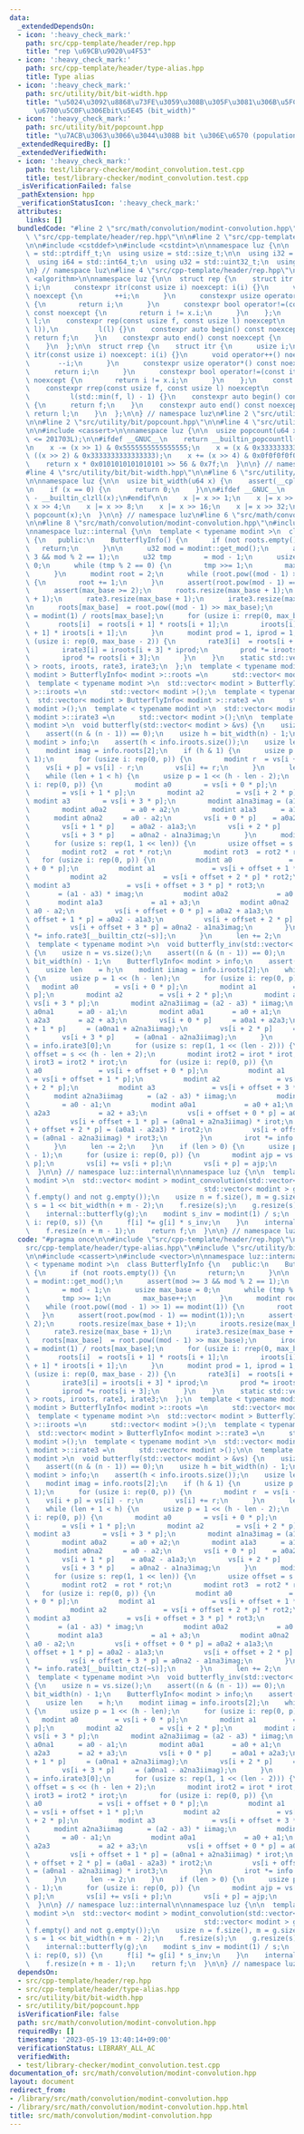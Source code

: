 ```yaml
---
data:
  _extendedDependsOn:
  - icon: ':heavy_check_mark:'
    path: src/cpp-template/header/rep.hpp
    title: "rep \u69CB\u9020\u4F53"
  - icon: ':heavy_check_mark:'
    path: src/cpp-template/header/type-alias.hpp
    title: Type alias
  - icon: ':heavy_check_mark:'
    path: src/utility/bit/bit-width.hpp
    title: "\u5024\u3092\u8868\u73FE\u3059\u308B\u305F\u3081\u306B\u5FC5\u8981\u306A\
      \u6700\u5C0F\u306Ebit\u5E45 (bit_width)"
  - icon: ':heavy_check_mark:'
    path: src/utility/bit/popcount.hpp
    title: "\u7ACB\u3063\u3066\u3044\u308B bit \u306E\u6570 (population count, popcount)"
  _extendedRequiredBy: []
  _extendedVerifiedWith:
  - icon: ':heavy_check_mark:'
    path: test/library-checker/modint_convolution.test.cpp
    title: test/library-checker/modint_convolution.test.cpp
  _isVerificationFailed: false
  _pathExtension: hpp
  _verificationStatusIcon: ':heavy_check_mark:'
  attributes:
    links: []
  bundledCode: "#line 2 \"src/math/convolution/modint-convolution.hpp\"\n\n#line 2\
    \ \"src/cpp-template/header/rep.hpp\"\n\n#line 2 \"src/cpp-template/header/type-alias.hpp\"\
    \n\n#include <cstddef>\n#include <cstdint>\n\nnamespace luz {\n\n  using isize\
    \ = std::ptrdiff_t;\n  using usize = std::size_t;\n\n  using i32 = std::int32_t;\n\
    \  using i64 = std::int64_t;\n  using u32 = std::uint32_t;\n  using u64 = std::uint64_t;\n\
    \n} // namespace luz\n#line 4 \"src/cpp-template/header/rep.hpp\"\n\n#include\
    \ <algorithm>\n\nnamespace luz {\n\n  struct rep {\n    struct itr {\n      usize\
    \ i;\n      constexpr itr(const usize i) noexcept: i(i) {}\n      void operator++()\
    \ noexcept {\n        ++i;\n      }\n      constexpr usize operator*() const noexcept\
    \ {\n        return i;\n      }\n      constexpr bool operator!=(const itr x)\
    \ const noexcept {\n        return i != x.i;\n      }\n    };\n    const itr f,\
    \ l;\n    constexpr rep(const usize f, const usize l) noexcept\n        : f(std::min(f,\
    \ l)),\n          l(l) {}\n    constexpr auto begin() const noexcept {\n     \
    \ return f;\n    }\n    constexpr auto end() const noexcept {\n      return l;\n\
    \    }\n  };\n\n  struct rrep {\n    struct itr {\n      usize i;\n      constexpr\
    \ itr(const usize i) noexcept: i(i) {}\n      void operator++() noexcept {\n \
    \       --i;\n      }\n      constexpr usize operator*() const noexcept {\n  \
    \      return i;\n      }\n      constexpr bool operator!=(const itr x) const\
    \ noexcept {\n        return i != x.i;\n      }\n    };\n    const itr f, l;\n\
    \    constexpr rrep(const usize f, const usize l) noexcept\n        : f(l - 1),\n\
    \          l(std::min(f, l) - 1) {}\n    constexpr auto begin() const noexcept\
    \ {\n      return f;\n    }\n    constexpr auto end() const noexcept {\n     \
    \ return l;\n    }\n  };\n\n} // namespace luz\n#line 2 \"src/utility/bit/bit-width.hpp\"\
    \n\n#line 2 \"src/utility/bit/popcount.hpp\"\n\n#line 4 \"src/utility/bit/popcount.hpp\"\
    \n\n#include <cassert>\n\nnamespace luz {\n\n  usize popcount(u64 x) {\n    assert(__cplusplus\
    \ <= 201703L);\n\n#ifdef __GNUC__\n    return __builtin_popcountll(x);\n#endif\n\
    \n    x -= (x >> 1) & 0x5555555555555555;\n    x = (x & 0x3333333333333333) +\
    \ ((x >> 2) & 0x3333333333333333);\n    x += (x >> 4) & 0x0f0f0f0f0f0f0f0f;\n\
    \    return x * 0x0101010101010101 >> 56 & 0x7f;\n  }\n\n} // namespace luz\n\
    #line 4 \"src/utility/bit/bit-width.hpp\"\n\n#line 6 \"src/utility/bit/bit-width.hpp\"\
    \n\nnamespace luz {\n\n  usize bit_width(u64 x) {\n    assert(__cplusplus <= 201703L);\n\
    \n    if (x == 0) {\n      return 0;\n    }\n\n#ifdef __GNUC__\n    return 64\
    \ - __builtin_clzll(x);\n#endif\n\n    x |= x >> 1;\n    x |= x >> 2;\n    x |=\
    \ x >> 4;\n    x |= x >> 8;\n    x |= x >> 16;\n    x |= x >> 32;\n    return\
    \ popcount(x);\n  }\n\n} // namespace luz\n#line 6 \"src/math/convolution/modint-convolution.hpp\"\
    \n\n#line 8 \"src/math/convolution/modint-convolution.hpp\"\n#include <vector>\n\
    \nnamespace luz::internal {\n\n  template < typename modint >\n  class ButterflyInfo\
    \ {\n   public:\n    ButterflyInfo() {\n      if (not roots.empty()) {\n     \
    \   return;\n      }\n\n      u32 mod = modint::get_mod();\n      assert(mod >=\
    \ 3 && mod % 2 == 1);\n      u32 tmp        = mod - 1;\n      usize max_base =\
    \ 0;\n      while (tmp % 2 == 0) {\n        tmp >>= 1;\n        max_base++;\n\
    \      }\n      modint root = 2;\n      while (root.pow((mod - 1) >> 1) == modint(1))\
    \ {\n        root += 1;\n      }\n      assert(root.pow(mod - 1) == modint(1));\n\
    \      assert(max_base >= 2);\n      roots.resize(max_base + 1);\n      iroots.resize(max_base\
    \ + 1);\n      rate3.resize(max_base + 1);\n      irate3.resize(max_base + 1);\n\
    \n      roots[max_base]  = root.pow((mod - 1) >> max_base);\n      iroots[max_base]\
    \ = modint(1) / roots[max_base];\n      for (usize i: rrep(0, max_base)) {\n \
    \       roots[i]  = roots[i + 1] * roots[i + 1];\n        iroots[i] = iroots[i\
    \ + 1] * iroots[i + 1];\n      }\n      modint prod = 1, iprod = 1;\n      for\
    \ (usize i: rep(0, max_base - 2)) {\n        rate3[i]  = roots[i + 3] * prod;\n\
    \        irate3[i] = iroots[i + 3] * iprod;\n        prod *= iroots[i + 3];\n\
    \        iprod *= roots[i + 3];\n      }\n    }\n    static std::vector< modint\
    \ > roots, iroots, rate3, irate3;\n  };\n  template < typename modint >\n  std::vector<\
    \ modint > ButterflyInfo< modint >::roots =\n      std::vector< modint >();\n\
    \  template < typename modint >\n  std::vector< modint > ButterflyInfo< modint\
    \ >::iroots =\n      std::vector< modint >();\n  template < typename modint >\n\
    \  std::vector< modint > ButterflyInfo< modint >::rate3 =\n      std::vector<\
    \ modint >();\n  template < typename modint >\n  std::vector< modint > ButterflyInfo<\
    \ modint >::irate3 =\n      std::vector< modint >();\n\n  template < typename\
    \ modint >\n  void butterfly(std::vector< modint > &vs) {\n    usize n = vs.size();\n\
    \    assert((n & (n - 1)) == 0);\n    usize h = bit_width(n) - 1;\n    ButterflyInfo<\
    \ modint > info;\n    assert(h < info.iroots.size());\n    usize len   = 0;\n\
    \    modint imag = info.roots[2];\n    if (h & 1) {\n      usize p = 1 << (h -\
    \ 1);\n      for (usize i: rep(0, p)) {\n        modint r  = vs[i + p];\n    \
    \    vs[i + p] = vs[i] - r;\n        vs[i] += r;\n      }\n      len++;\n    }\n\
    \    while (len + 1 < h) {\n      usize p = 1 << (h - len - 2);\n      for (usize\
    \ i: rep(0, p)) {\n        modint a0        = vs[i + 0 * p];\n        modint a1\
    \        = vs[i + 1 * p];\n        modint a2        = vs[i + 2 * p];\n       \
    \ modint a3        = vs[i + 3 * p];\n        modint a1na3imag = (a1 - a3) * imag;\n\
    \        modint a0a2      = a0 + a2;\n        modint a1a3      = a1 + a3;\n  \
    \      modint a0na2     = a0 - a2;\n        vs[i + 0 * p]    = a0a2 + a1a3;\n\
    \        vs[i + 1 * p]    = a0a2 - a1a3;\n        vs[i + 2 * p]    = a0na2 + a1na3imag;\n\
    \        vs[i + 3 * p]    = a0na2 - a1na3imag;\n      }\n      modint rot = info.rate3[0];\n\
    \      for (usize s: rep(1, 1 << len)) {\n        usize offset = s << (h - len);\n\
    \        modint rot2  = rot * rot;\n        modint rot3  = rot2 * rot;\n     \
    \   for (usize i: rep(0, p)) {\n          modint a0              = vs[i + offset\
    \ + 0 * p];\n          modint a1              = vs[i + offset + 1 * p] * rot;\n\
    \          modint a2              = vs[i + offset + 2 * p] * rot2;\n         \
    \ modint a3              = vs[i + offset + 3 * p] * rot3;\n          modint a1na3imag\
    \       = (a1 - a3) * imag;\n          modint a0a2            = a0 + a2;\n   \
    \       modint a1a3            = a1 + a3;\n          modint a0na2           =\
    \ a0 - a2;\n          vs[i + offset + 0 * p] = a0a2 + a1a3;\n          vs[i +\
    \ offset + 1 * p] = a0a2 - a1a3;\n          vs[i + offset + 2 * p] = a0na2 + a1na3imag;\n\
    \          vs[i + offset + 3 * p] = a0na2 - a1na3imag;\n        }\n        rot\
    \ *= info.rate3[__builtin_ctz(~s)];\n      }\n      len += 2;\n    }\n  }\n\n\
    \  template < typename modint >\n  void butterfly_inv(std::vector< modint > &vs)\
    \ {\n    usize n = vs.size();\n    assert((n & (n - 1)) == 0);\n    usize h =\
    \ bit_width(n) - 1;\n    ButterflyInfo< modint > info;\n    assert(h < info.iroots.size());\n\
    \    usize len    = h;\n    modint iimag = info.iroots[2];\n    while (len > 1)\
    \ {\n      usize p = 1 << (h - len);\n      for (usize i: rep(0, p)) {\n     \
    \   modint a0         = vs[i + 0 * p];\n        modint a1         = vs[i + 1 *\
    \ p];\n        modint a2         = vs[i + 2 * p];\n        modint a3         =\
    \ vs[i + 3 * p];\n        modint a2na3iimag = (a2 - a3) * iimag;\n        modint\
    \ a0na1      = a0 - a1;\n        modint a0a1       = a0 + a1;\n        modint\
    \ a2a3       = a2 + a3;\n        vs[i + 0 * p]     = a0a1 + a2a3;\n        vs[i\
    \ + 1 * p]     = (a0na1 + a2na3iimag);\n        vs[i + 2 * p]     = (a0a1 - a2a3);\n\
    \        vs[i + 3 * p]     = (a0na1 - a2na3iimag);\n      }\n      modint irot\
    \ = info.irate3[0];\n      for (usize s: rep(1, 1 << (len - 2))) {\n        usize\
    \ offset = s << (h - len + 2);\n        modint irot2 = irot * irot;\n        modint\
    \ irot3 = irot2 * irot;\n        for (usize i: rep(0, p)) {\n          modint\
    \ a0              = vs[i + offset + 0 * p];\n          modint a1             \
    \ = vs[i + offset + 1 * p];\n          modint a2              = vs[i + offset\
    \ + 2 * p];\n          modint a3              = vs[i + offset + 3 * p];\n    \
    \      modint a2na3iimag      = (a2 - a3) * iimag;\n          modint a0na1   \
    \        = a0 - a1;\n          modint a0a1            = a0 + a1;\n          modint\
    \ a2a3            = a2 + a3;\n          vs[i + offset + 0 * p] = a0a1 + a2a3;\n\
    \          vs[i + offset + 1 * p] = (a0na1 + a2na3iimag) * irot;\n          vs[i\
    \ + offset + 2 * p] = (a0a1 - a2a3) * irot2;\n          vs[i + offset + 3 * p]\
    \ = (a0na1 - a2na3iimag) * irot3;\n        }\n        irot *= info.irate3[__builtin_ctz(~s)];\n\
    \      }\n      len -= 2;\n    }\n    if (len > 0) {\n      usize p = 1 << (h\
    \ - 1);\n      for (usize i: rep(0, p)) {\n        modint ajp = vs[i] - vs[i +\
    \ p];\n        vs[i] += vs[i + p];\n        vs[i + p] = ajp;\n      }\n    }\n\
    \  }\n\n} // namespace luz::internal\n\nnamespace luz {\n\n  template < typename\
    \ modint >\n  std::vector< modint > modint_convolution(std::vector< modint > f,\n\
    \                                           std::vector< modint > g) {\n    assert(not\
    \ f.empty() and not g.empty());\n    usize n = f.size(), m = g.size();\n    usize\
    \ s = 1 << bit_width(n + m - 2);\n    f.resize(s);\n    g.resize(s);\n    internal::butterfly(f);\n\
    \    internal::butterfly(g);\n    modint s_inv = modint(1) / s;\n    for (usize\
    \ i: rep(0, s)) {\n      f[i] *= g[i] * s_inv;\n    }\n    internal::butterfly_inv(f);\n\
    \    f.resize(n + m - 1);\n    return f;\n  }\n\n} // namespace luz\n"
  code: "#pragma once\n\n#include \"src/cpp-template/header/rep.hpp\"\n#include \"\
    src/cpp-template/header/type-alias.hpp\"\n#include \"src/utility/bit/bit-width.hpp\"\
    \n\n#include <cassert>\n#include <vector>\n\nnamespace luz::internal {\n\n  template\
    \ < typename modint >\n  class ButterflyInfo {\n   public:\n    ButterflyInfo()\
    \ {\n      if (not roots.empty()) {\n        return;\n      }\n\n      u32 mod\
    \ = modint::get_mod();\n      assert(mod >= 3 && mod % 2 == 1);\n      u32 tmp\
    \        = mod - 1;\n      usize max_base = 0;\n      while (tmp % 2 == 0) {\n\
    \        tmp >>= 1;\n        max_base++;\n      }\n      modint root = 2;\n  \
    \    while (root.pow((mod - 1) >> 1) == modint(1)) {\n        root += 1;\n   \
    \   }\n      assert(root.pow(mod - 1) == modint(1));\n      assert(max_base >=\
    \ 2);\n      roots.resize(max_base + 1);\n      iroots.resize(max_base + 1);\n\
    \      rate3.resize(max_base + 1);\n      irate3.resize(max_base + 1);\n\n   \
    \   roots[max_base]  = root.pow((mod - 1) >> max_base);\n      iroots[max_base]\
    \ = modint(1) / roots[max_base];\n      for (usize i: rrep(0, max_base)) {\n \
    \       roots[i]  = roots[i + 1] * roots[i + 1];\n        iroots[i] = iroots[i\
    \ + 1] * iroots[i + 1];\n      }\n      modint prod = 1, iprod = 1;\n      for\
    \ (usize i: rep(0, max_base - 2)) {\n        rate3[i]  = roots[i + 3] * prod;\n\
    \        irate3[i] = iroots[i + 3] * iprod;\n        prod *= iroots[i + 3];\n\
    \        iprod *= roots[i + 3];\n      }\n    }\n    static std::vector< modint\
    \ > roots, iroots, rate3, irate3;\n  };\n  template < typename modint >\n  std::vector<\
    \ modint > ButterflyInfo< modint >::roots =\n      std::vector< modint >();\n\
    \  template < typename modint >\n  std::vector< modint > ButterflyInfo< modint\
    \ >::iroots =\n      std::vector< modint >();\n  template < typename modint >\n\
    \  std::vector< modint > ButterflyInfo< modint >::rate3 =\n      std::vector<\
    \ modint >();\n  template < typename modint >\n  std::vector< modint > ButterflyInfo<\
    \ modint >::irate3 =\n      std::vector< modint >();\n\n  template < typename\
    \ modint >\n  void butterfly(std::vector< modint > &vs) {\n    usize n = vs.size();\n\
    \    assert((n & (n - 1)) == 0);\n    usize h = bit_width(n) - 1;\n    ButterflyInfo<\
    \ modint > info;\n    assert(h < info.iroots.size());\n    usize len   = 0;\n\
    \    modint imag = info.roots[2];\n    if (h & 1) {\n      usize p = 1 << (h -\
    \ 1);\n      for (usize i: rep(0, p)) {\n        modint r  = vs[i + p];\n    \
    \    vs[i + p] = vs[i] - r;\n        vs[i] += r;\n      }\n      len++;\n    }\n\
    \    while (len + 1 < h) {\n      usize p = 1 << (h - len - 2);\n      for (usize\
    \ i: rep(0, p)) {\n        modint a0        = vs[i + 0 * p];\n        modint a1\
    \        = vs[i + 1 * p];\n        modint a2        = vs[i + 2 * p];\n       \
    \ modint a3        = vs[i + 3 * p];\n        modint a1na3imag = (a1 - a3) * imag;\n\
    \        modint a0a2      = a0 + a2;\n        modint a1a3      = a1 + a3;\n  \
    \      modint a0na2     = a0 - a2;\n        vs[i + 0 * p]    = a0a2 + a1a3;\n\
    \        vs[i + 1 * p]    = a0a2 - a1a3;\n        vs[i + 2 * p]    = a0na2 + a1na3imag;\n\
    \        vs[i + 3 * p]    = a0na2 - a1na3imag;\n      }\n      modint rot = info.rate3[0];\n\
    \      for (usize s: rep(1, 1 << len)) {\n        usize offset = s << (h - len);\n\
    \        modint rot2  = rot * rot;\n        modint rot3  = rot2 * rot;\n     \
    \   for (usize i: rep(0, p)) {\n          modint a0              = vs[i + offset\
    \ + 0 * p];\n          modint a1              = vs[i + offset + 1 * p] * rot;\n\
    \          modint a2              = vs[i + offset + 2 * p] * rot2;\n         \
    \ modint a3              = vs[i + offset + 3 * p] * rot3;\n          modint a1na3imag\
    \       = (a1 - a3) * imag;\n          modint a0a2            = a0 + a2;\n   \
    \       modint a1a3            = a1 + a3;\n          modint a0na2           =\
    \ a0 - a2;\n          vs[i + offset + 0 * p] = a0a2 + a1a3;\n          vs[i +\
    \ offset + 1 * p] = a0a2 - a1a3;\n          vs[i + offset + 2 * p] = a0na2 + a1na3imag;\n\
    \          vs[i + offset + 3 * p] = a0na2 - a1na3imag;\n        }\n        rot\
    \ *= info.rate3[__builtin_ctz(~s)];\n      }\n      len += 2;\n    }\n  }\n\n\
    \  template < typename modint >\n  void butterfly_inv(std::vector< modint > &vs)\
    \ {\n    usize n = vs.size();\n    assert((n & (n - 1)) == 0);\n    usize h =\
    \ bit_width(n) - 1;\n    ButterflyInfo< modint > info;\n    assert(h < info.iroots.size());\n\
    \    usize len    = h;\n    modint iimag = info.iroots[2];\n    while (len > 1)\
    \ {\n      usize p = 1 << (h - len);\n      for (usize i: rep(0, p)) {\n     \
    \   modint a0         = vs[i + 0 * p];\n        modint a1         = vs[i + 1 *\
    \ p];\n        modint a2         = vs[i + 2 * p];\n        modint a3         =\
    \ vs[i + 3 * p];\n        modint a2na3iimag = (a2 - a3) * iimag;\n        modint\
    \ a0na1      = a0 - a1;\n        modint a0a1       = a0 + a1;\n        modint\
    \ a2a3       = a2 + a3;\n        vs[i + 0 * p]     = a0a1 + a2a3;\n        vs[i\
    \ + 1 * p]     = (a0na1 + a2na3iimag);\n        vs[i + 2 * p]     = (a0a1 - a2a3);\n\
    \        vs[i + 3 * p]     = (a0na1 - a2na3iimag);\n      }\n      modint irot\
    \ = info.irate3[0];\n      for (usize s: rep(1, 1 << (len - 2))) {\n        usize\
    \ offset = s << (h - len + 2);\n        modint irot2 = irot * irot;\n        modint\
    \ irot3 = irot2 * irot;\n        for (usize i: rep(0, p)) {\n          modint\
    \ a0              = vs[i + offset + 0 * p];\n          modint a1             \
    \ = vs[i + offset + 1 * p];\n          modint a2              = vs[i + offset\
    \ + 2 * p];\n          modint a3              = vs[i + offset + 3 * p];\n    \
    \      modint a2na3iimag      = (a2 - a3) * iimag;\n          modint a0na1   \
    \        = a0 - a1;\n          modint a0a1            = a0 + a1;\n          modint\
    \ a2a3            = a2 + a3;\n          vs[i + offset + 0 * p] = a0a1 + a2a3;\n\
    \          vs[i + offset + 1 * p] = (a0na1 + a2na3iimag) * irot;\n          vs[i\
    \ + offset + 2 * p] = (a0a1 - a2a3) * irot2;\n          vs[i + offset + 3 * p]\
    \ = (a0na1 - a2na3iimag) * irot3;\n        }\n        irot *= info.irate3[__builtin_ctz(~s)];\n\
    \      }\n      len -= 2;\n    }\n    if (len > 0) {\n      usize p = 1 << (h\
    \ - 1);\n      for (usize i: rep(0, p)) {\n        modint ajp = vs[i] - vs[i +\
    \ p];\n        vs[i] += vs[i + p];\n        vs[i + p] = ajp;\n      }\n    }\n\
    \  }\n\n} // namespace luz::internal\n\nnamespace luz {\n\n  template < typename\
    \ modint >\n  std::vector< modint > modint_convolution(std::vector< modint > f,\n\
    \                                           std::vector< modint > g) {\n    assert(not\
    \ f.empty() and not g.empty());\n    usize n = f.size(), m = g.size();\n    usize\
    \ s = 1 << bit_width(n + m - 2);\n    f.resize(s);\n    g.resize(s);\n    internal::butterfly(f);\n\
    \    internal::butterfly(g);\n    modint s_inv = modint(1) / s;\n    for (usize\
    \ i: rep(0, s)) {\n      f[i] *= g[i] * s_inv;\n    }\n    internal::butterfly_inv(f);\n\
    \    f.resize(n + m - 1);\n    return f;\n  }\n\n} // namespace luz\n"
  dependsOn:
  - src/cpp-template/header/rep.hpp
  - src/cpp-template/header/type-alias.hpp
  - src/utility/bit/bit-width.hpp
  - src/utility/bit/popcount.hpp
  isVerificationFile: false
  path: src/math/convolution/modint-convolution.hpp
  requiredBy: []
  timestamp: '2023-05-19 13:40:14+09:00'
  verificationStatus: LIBRARY_ALL_AC
  verifiedWith:
  - test/library-checker/modint_convolution.test.cpp
documentation_of: src/math/convolution/modint-convolution.hpp
layout: document
redirect_from:
- /library/src/math/convolution/modint-convolution.hpp
- /library/src/math/convolution/modint-convolution.hpp.html
title: src/math/convolution/modint-convolution.hpp
---
```

